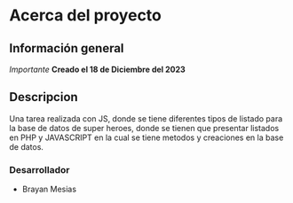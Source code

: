 # Acerca del proyecto
## Información general
*Importante*
**Creado el 18 de Diciembre del 2023**

## Descripcion 

Una tarea realizada con JS, donde se tiene diferentes tipos de listado para la base de datos de super heroes, donde se tienen que presentar listados en PHP y JAVASCRIPT
en la cual se tiene metodos y creaciones en la base de datos.

### Desarrollador 
* Brayan Mesias

